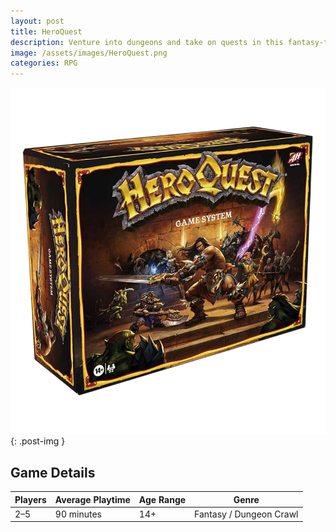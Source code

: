 ```yaml
---
layout: post
title: HeroQuest
description: Venture into dungeons and take on quests in this fantasy-themed rpg board game.
image: /assets/images/HeroQuest.png 
categories: RPG
---
```


![HeroQuest](/assets/images/HeroQuest.png){: .post-img }

## Game Details

| Players | Average Playtime | Age Range | Genre |
|---------|------------------|-----------|-------|
| 2–5     | 90 minutes       | 14+       | Fantasy / Dungeon Crawl |
